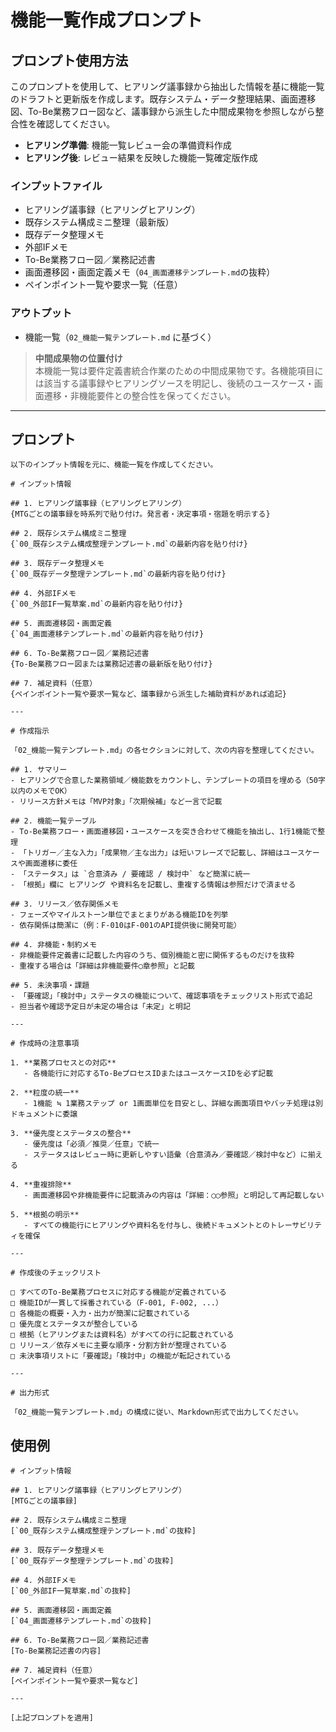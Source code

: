 # 機能一覧作成プロンプト

## プロンプト使用方法

このプロンプトを使用して、ヒアリング議事録から抽出した情報を基に機能一覧のドラフトと更新版を作成します。既存システム・データ整理結果、画面遷移図、To-Be業務フロー図など、議事録から派生した中間成果物を参照しながら整合性を確認してください。

- **ヒアリング準備**: 機能一覧レビュー会の準備資料作成
- **ヒアリング後**: レビュー結果を反映した機能一覧確定版作成

### インプットファイル

- ヒアリング議事録（ヒアリングヒアリング）
- 既存システム構成ミニ整理（最新版）
- 既存データ整理メモ
- 外部IFメモ
- To-Be業務フロー図／業務記述書
- 画面遷移図・画面定義メモ（`04_画面遷移テンプレート.md`の抜粋）
- ペインポイント一覧や要求一覧（任意）

### アウトプット

- 機能一覧（`02_機能一覧テンプレート.md` に基づく）

> **中間成果物の位置付け**  
> 本機能一覧は要件定義書統合作業のための中間成果物です。各機能項目には該当する議事録やヒアリングソースを明記し、後続のユースケース・画面遷移・非機能要件との整合性を保ってください。

---

## プロンプト

```
以下のインプット情報を元に、機能一覧を作成してください。

# インプット情報

## 1. ヒアリング議事録（ヒアリングヒアリング）
{MTGごとの議事録を時系列で貼り付け。発言者・決定事項・宿題を明示する}

## 2. 既存システム構成ミニ整理
{`00_既存システム構成整理テンプレート.md`の最新内容を貼り付け}

## 3. 既存データ整理メモ
{`00_既存データ整理テンプレート.md`の最新内容を貼り付け}

## 4. 外部IFメモ
{`00_外部IF一覧草案.md`の最新内容を貼り付け}

## 5. 画面遷移図・画面定義
{`04_画面遷移テンプレート.md`の最新内容を貼り付け}

## 6. To-Be業務フロー図／業務記述書
{To-Be業務フロー図または業務記述書の最新版を貼り付け}

## 7. 補足資料（任意）
{ペインポイント一覧や要求一覧など、議事録から派生した補助資料があれば追記}

---

# 作成指示

「02_機能一覧テンプレート.md」の各セクションに対して、次の内容を整理してください。

## 1. サマリー
- ヒアリングで合意した業務領域／機能数をカウントし、テンプレートの項目を埋める（50字以内のメモでOK）
- リリース方針メモは「MVP対象」「次期候補」など一言で記載

## 2. 機能一覧テーブル
- To-Be業務フロー・画面遷移図・ユースケースを突き合わせて機能を抽出し、1行1機能で整理
- 「トリガー／主な入力」「成果物／主な出力」は短いフレーズで記載し、詳細はユースケースや画面遷移に委任
- 「ステータス」は `合意済み / 要確認 / 検討中` など簡潔に統一
- 「根拠」欄に ヒアリング や資料名を記載し、重複する情報は参照だけで済ませる

## 3. リリース／依存関係メモ
- フェーズやマイルストーン単位でまとまりがある機能IDを列挙
- 依存関係は簡潔に（例：F-010はF-001のAPI提供後に開発可能）

## 4. 非機能・制約メモ
- 非機能要件定義書に記載した内容のうち、個別機能と密に関係するものだけを抜粋
- 重複する場合は「詳細は非機能要件◯章参照」と記載

## 5. 未決事項・課題
- 「要確認」「検討中」ステータスの機能について、確認事項をチェックリスト形式で追記
- 担当者や確認予定日が未定の場合は「未定」と明記

---

# 作成時の注意事項

1. **業務プロセスとの対応**
   - 各機能行に対応するTo-BeプロセスIDまたはユースケースIDを必ず記載

2. **粒度の統一**
   - 1機能 ≒ 1業務ステップ or 1画面単位を目安とし、詳細な画面項目やバッチ処理は別ドキュメントに委譲

3. **優先度とステータスの整合**
   - 優先度は「必須／推奨／任意」で統一
   - ステータスはレビュー時に更新しやすい語彙（合意済み／要確認／検討中など）に揃える

4. **重複排除**
   - 画面遷移図や非機能要件に記載済みの内容は「詳細：◯◯参照」と明記して再記載しない

5. **根拠の明示**
   - すべての機能行にヒアリングや資料名を付与し、後続ドキュメントとのトレーサビリティを確保

---

# 作成後のチェックリスト

□ すべてのTo-Be業務プロセスに対応する機能が定義されている
□ 機能IDが一貫して採番されている（F-001, F-002, ...）
□ 各機能の概要・入力・出力が簡潔に記載されている
□ 優先度とステータスが整合している
□ 根拠（ヒアリングまたは資料名）がすべての行に記載されている
□ リリース／依存メモに主要な順序・分割方針が整理されている
□ 未決事項リストに「要確認」「検討中」の機能が転記されている

---

# 出力形式

「02_機能一覧テンプレート.md」の構成に従い、Markdown形式で出力してください。
```

## 使用例

```
# インプット情報

## 1. ヒアリング議事録（ヒアリングヒアリング）
[MTGごとの議事録]

## 2. 既存システム構成ミニ整理
[`00_既存システム構成整理テンプレート.md`の抜粋]

## 3. 既存データ整理メモ
[`00_既存データ整理テンプレート.md`の抜粋]

## 4. 外部IFメモ
[`00_外部IF一覧草案.md`の抜粋]

## 5. 画面遷移図・画面定義
[`04_画面遷移テンプレート.md`の抜粋]

## 6. To-Be業務フロー図／業務記述書
[To-Be業務記述書の内容]

## 7. 補足資料（任意）
[ペインポイント一覧や要求一覧など]

---

[上記プロンプトを適用]
```
